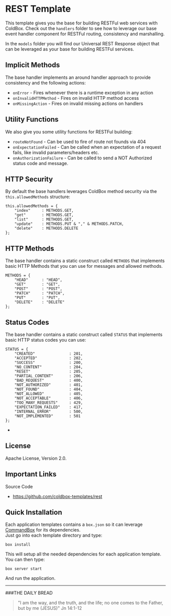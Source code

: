 # REST Template

This template gives you the base for building RESTFul web services with ColdBox.  Check out the `handlers` folder to see how to leverage our base event handler component for RESTFul routing, consistency and marshalling.

In the `models` folder you will find our Universal REST Response object that can be leveraged as your base for building RESTFul services.

## Implicit Methods
The base handler implements an around handler approach to provide consistency and the following actions:

- `onError` - Fires whenever there is a runtime exception in any action
- `onInvalidHTTPMethod` - Fires on invalid HTTP method access
- `onMissingAction` - Fires on invalid missing actions on handlers

## Utility Functions
We also give you some utility functions for RESTFul building:

- `routeNotFound` - Can be used to fire of route not founds via 404
- `onExpectationFailed` - Can be called when an expectation of a request fails, like invalid parameters/headers etc.
- `onAuthorizationFailure` - Can be called to send a NOT Authorized status code and message.

## HTTP Security
By default the base handlers leverages ColdBox method security via the `this.allowedMethods` structure:

```
this.allowedMethods = {
    "index"     : METHODS.GET,
    "get"       : METHODS.GET,
    "list"      : METHODS.GET,
    "update"    : METHODS.PUT & "," & METHODS.PATCH,
    "delete"    : METHODS.DELETE
};
```

## HTTP Methods
The base handler contains a static construct called `METHODS` that implements basic HTTP Methods that you can use for messages and allowed methods.

```
METHODS = {
    "HEAD"      : "HEAD",
    "GET"       : "GET",
    "POST"      : "POST",
    "PATCH"     : "PATCH",
    "PUT"       : "PUT",
    "DELETE"    : "DELETE"
};
```

## Status Codes
The base handler contains a static construct called `STATUS` that implements basic HTTP status codes you can use:

```
STATUS = {
    "CREATED"               : 201,
    "ACCEPTED"              : 202,
    "SUCCESS"               : 200,
    "NO_CONTENT"            : 204,
    "RESET"                 : 205,
    "PARTIAL_CONTENT"       : 206,
    "BAD_REQUEST"           : 400,
    "NOT_AUTHORIZED"        : 401,
    "NOT_FOUND"             : 404,
    "NOT_ALLOWED"           : 405,
    "NOT_ACCEPTABLE"        : 406,
    "TOO_MANY_REQUESTS"     : 429,
    "EXPECTATION_FAILED"    : 417,
    "INTERNAL_ERROR"        : 500,
    "NOT_IMPLEMENTED"       : 501
};
```


- 

## License
Apache License, Version 2.0.

## Important Links

Source Code
- https://github.com/coldbox-templates/rest

## Quick Installation

Each application templates contains a `box.json` so it can leverage [CommandBox](http://www.ortussolutions.com/products/commandbox) for its dependencies.  
Just go into each template directory and type:

```
box install
```

This will setup all the needed dependencies for each application template.  You can then type:

```
box server start
```

And run the application.

---
 
###THE DAILY BREAD
 > "I am the way, and the truth, and the life; no one comes to the Father, but by me (JESUS)" Jn 14:1-12